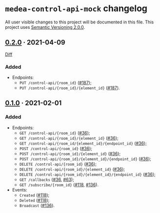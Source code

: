 `medea-control-api-mock` changelog
==================================

All user visible changes to this project will be documented in this file. This project uses [Semantic Versioning 2.0.0].




## [0.2.0] · 2021-04-09
[0.2.0]: https://github.com/instrumentisto/medea/tree/medea-control-api-mock-0.2.0/mock/control-api

[Diff](https://github.com/instrumentisto/medea/compare/medea-control-api-mock-0.1.0...medea-control-api-mock-0.2.0)

### Added

- Endpoints:
    - `PUT /control-api/{room_id}` ([#187]);
    - `PUT /control-api/{room_id}/{element_id}` ([#187]).

[#187]: https://github.com/instrumentisto/medea/pull/187




## [0.1.0] · 2021-02-01
[0.1.0]: https://github.com/instrumentisto/medea/tree/medea-control-api-mock-0.1.0/mock/control-api

### Added

- Endpoints:
    - `GET /control-api/{room_id}` ([#36]);
    - `GET /control-api/{room_id}/{element_id}` ([#36]);
    - `GET /control-api/{room_id/{element_id}/{endpoint_id}` ([#36]);
    - `POST /control-api/{room_id}` ([#36]);
    - `POST /control-api/{room_id}/{element_id}` ([#36]);
    - `POST /control-api/{room_id}/{element_id}/{endpoint_id}` ([#36]);
    - `DELETE /control-api/{room_id}` ([#36]);
    - `DELETE /control-api/{room_id}/{element_id}` ([#36]);
    - `DELETE /control-api/{room_id}/{element_id}/{endpoint_id}` ([#36]);
    - `GET /callbacks` ([#36], [#63]);
    - `GET /subscribe/{room_id}` ([#118], [#136]).
- Events:
    - `Created` ([#118]);
    - `Deleted` ([#118]);
    - `Broadcast` ([#136]).

[#36]: https://github.com/instrumentisto/medea/pull/36
[#63]: https://github.com/instrumentisto/medea/pull/63
[#118]: https://github.com/instrumentisto/medea/pull/118
[#136]: https://github.com/instrumentisto/medea/pull/136





[Semantic Versioning 2.0.0]: https://semver.org
